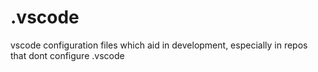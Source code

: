 # .vscode
vscode configuration files which aid in development, especially in repos that dont configure .vscode
